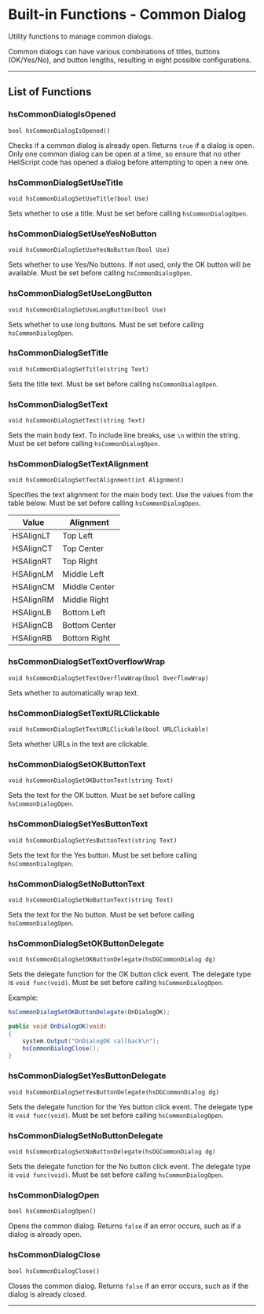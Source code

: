 # Built-in Functions - Common Dialog

Utility functions to manage common dialogs.

Common dialogs can have various combinations of titles, buttons (OK/Yes/No), and button lengths, resulting in eight possible configurations.

***

## List of Functions

### hsCommonDialogIsOpened

`bool hsCommonDialogIsOpened()`

Checks if a common dialog is already open. Returns `true` if a dialog is open. Only one common dialog can be open at a time, so ensure that no other HeliScript code has opened a dialog before attempting to open a new one.

### hsCommonDialogSetUseTitle

`void hsCommonDialogSetUseTitle(bool Use)`

Sets whether to use a title. Must be set before calling `hsCommonDialogOpen`.

### hsCommonDialogSetUseYesNoButton

`void hsCommonDialogSetUseYesNoButton(bool Use)`

Sets whether to use Yes/No buttons. If not used, only the OK button will be available. Must be set before calling `hsCommonDialogOpen`.

### hsCommonDialogSetUseLongButton

`void hsCommonDialogSetUseLongButton(bool Use)`

Sets whether to use long buttons. Must be set before calling `hsCommonDialogOpen`.

### hsCommonDialogSetTitle

`void hsCommonDialogSetTitle(string Text)`

Sets the title text. Must be set before calling `hsCommonDialogOpen`.

### hsCommonDialogSetText

`void hsCommonDialogSetText(string Text)`

Sets the main body text. To include line breaks, use `\n` within the string. Must be set before calling `hsCommonDialogOpen`.

### hsCommonDialogSetTextAlignment

`void hsCommonDialogSetTextAlignment(int Alignment)`

Specifies the text alignment for the main body text. Use the values from the table below. Must be set before calling `hsCommonDialogOpen`.

| Value      | Alignment    |
|------------|--------------|
| HSAlignLT  | Top Left     |
| HSAlignCT  | Top Center   |
| HSAlignRT  | Top Right    |
| HSAlignLM  | Middle Left  |
| HSAlignCM  | Middle Center|
| HSAlignRM  | Middle Right |
| HSAlignLB  | Bottom Left  |
| HSAlignCB  | Bottom Center|
| HSAlignRB  | Bottom Right |

### hsCommonDialogSetTextOverflowWrap

`void hsCommonDialogSetTextOverflowWrap(bool OverflowWrap)`

Sets whether to automatically wrap text.

### hsCommonDialogSetTextURLClickable

`void hsCommonDialogSetTextURLClickable(bool URLClickable)`

Sets whether URLs in the text are clickable.

### hsCommonDialogSetOKButtonText

`void hsCommonDialogSetOKButtonText(string Text)`

Sets the text for the OK button. Must be set before calling `hsCommonDialogOpen`.

### hsCommonDialogSetYesButtonText

`void hsCommonDialogSetYesButtonText(string Text)`

Sets the text for the Yes button. Must be set before calling `hsCommonDialogOpen`.

### hsCommonDialogSetNoButtonText

`void hsCommonDialogSetNoButtonText(string Text)`

Sets the text for the No button. Must be set before calling `hsCommonDialogOpen`.

### hsCommonDialogSetOKButtonDelegate

`void hsCommonDialogSetOKButtonDelegate(hsDGCommonDialog dg)`

Sets the delegate function for the OK button click event. The delegate type is `void func(void)`. Must be set before calling `hsCommonDialogOpen`.

Example:

```csharp
hsCommonDialogSetOKButtonDelegate(OnDialogOK);

public void OnDialogOK(void)
{
    system.Output("OnDialogOK callback\n");
    hsCommonDialogClose();
}
```

### hsCommonDialogSetYesButtonDelegate

`void hsCommonDialogSetYesButtonDelegate(hsDGCommonDialog dg)`

Sets the delegate function for the Yes button click event. The delegate type is `void func(void)`. Must be set before calling `hsCommonDialogOpen`.

### hsCommonDialogSetNoButtonDelegate

`void hsCommonDialogSetNoButtonDelegate(hsDGCommonDialog dg)`

Sets the delegate function for the No button click event. The delegate type is `void func(void)`. Must be set before calling `hsCommonDialogOpen`.

### hsCommonDialogOpen

`bool hsCommonDialogOpen()`

Opens the common dialog. Returns `false` if an error occurs, such as if a dialog is already open.

### hsCommonDialogClose

`bool hsCommonDialogClose()`

Closes the common dialog. Returns `false` if an error occurs, such as if the dialog is already closed.

***
